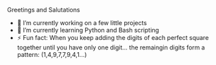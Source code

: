 Greetings and Salutations

- 🔭 I’m currently working on a few little projects
- 🌱 I’m currently learning Python and Bash scripting
- ⚡ Fun fact: When you keep adding the digits of each perfect square together until you have only one digit...
     the remaingin digits form a pattern: (1,4,9,7,7,9,4,1...)

